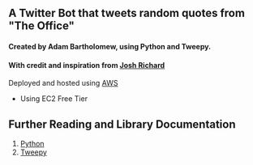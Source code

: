 ## A Twitter Bot that tweets random quotes from "The Office"
#### Created by Adam Bartholomew, using Python and Tweepy.
#### With credit and inspiration from [Josh Richard](https://github.com/joshuarichard)

Deployed and hosted using [AWS](https://aws.amazon.com/)
* Using EC2 Free Tier


Further Reading and Library Documentation
-------
1. [Python](https://www.python.org/)
2. [Tweepy](http://www.tweepy.org/)
